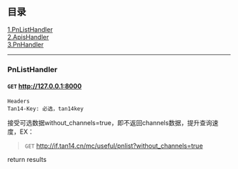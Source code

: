 ## 目录
 [1.PnListHandler](#PnListHandler)  
 [2.ApisHandler](#ApisHandler)  
 [3.PnHandler](PnHandler) 
 

---

### PnListHandler

#### `GET` http://127.0.0.1:8000

```
Headers 
Tan14-Key: 必选，tan14key
```

接受可选数据without_channels=true，即不返回channels数据，提升查询速度，EX：  

>`GET` http://if.tan14.cn/mc/useful/pnlist?without_channels=true



return results
